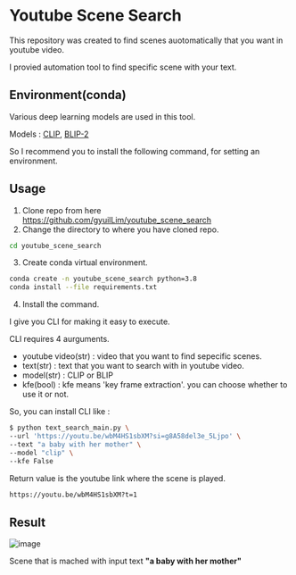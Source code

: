 # Youtube Scene Search

This repository was created to find scenes auotomatically that you want in youtube video.

I provied automation tool to find specific scene with your text.

## Environment(conda)

Various deep learning models are used in this tool.

 Models : [CLIP](https://github.com/openai/CLIP), [BLIP-2](https://github.com/salesforce/LAVIS/tree/main/projects/blip2)

 So I recommend you to install the following command, for setting an environment.


## Usage

1. Clone repo from here https://github.com/gyuilLim/youtube_scene_search
2. Change the directory to where you have cloned repo.

```bash
cd youtube_scene_search
```
3. Create conda virtual environment.
```bash
conda create -n youtube_scene_search python=3.8
conda install --file requirements.txt
```

4. Install the command.

I give you CLI for making it easy to execute.

CLI requires 4 aurguments.

* youtube video(str) : video that you want to find sepecific scenes.
* text(str) : text that you want to search with in youtube video.
* model(str) : CLIP or BLIP
* kfe(bool) : kfe means 'key frame extraction'. you can choose whether to use it or not.

So, you can install CLI like :

```bash
$ python text_search_main.py \
--url 'https://youtu.be/wbM4HS1sbXM?si=g8A58del3e_5Ljpo' \
--text "a baby with her mother" \
--model "clip" \
--kfe False
```

Return value is the youtube link where the scene is played.

```bash
https://youtu.be/wbM4HS1sbXM?t=1
```
## Result

![image](https://github.com/gyuilLim/youtube_scene_search/assets/50009192/b58ffbee-d5d8-495a-a003-8784a76978b3)

Scene that is mached with input text **"a baby with her mother"**
